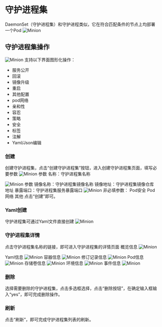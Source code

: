 # 守护进程集

DaemonSet（守护进程集）和守护进程类似，它在符合匹配条件的节点上均部署一个Pod
![Minion](../../../assets/images/workload/ds-list.jpg)
## 守护进程集操作

![Minion](../../../assets/images/workload/ds-operation.jpg)
支持以下界面图形化操作：
* 服务公开
* 回滚
* 镜像升级
* 重启
* 其他配置
* pod网络
* 亲和性
* 容忍
* 策略
* 安全
* 标签
* 注解
* Yaml/Json编辑

### 创建
创建守护进程集，点击“创建守护进程集”按钮，进入创建守护进程集页面，填写必要参数
![Minion](../../../assets/images/workload/ds-create1.jpg)
参数
名称：守护进程集名称

![Minion](../../../assets/images/workload/ds-create2.jpg)
参数
镜像名称：守护进程集镜像名称
镜像地址：守护进程集镜像仓库地址
暴露端口：守护进程集服务暴露端口
![Minion](../../../assets/images/workload/ds-create3.jpg)
非必填参数：
Pod安全
Pod网络
其他
点击“创建”即可。

### Yaml创建
守护进程集可通过Yaml文件直接创建
![Minion](../../../assets/images/workload/ds-create-yaml.jpg)
### 守护进程集详情
点击守护进程集名称的链接，即可进入守护进程集的详情页面
概览信息
![Minion](../../../assets/images/workload/ds-info1.jpg)

Yaml信息
![Minion](../../../assets/images/workload/ds-info2.jpg)
容器信息
![Minion](../../../assets/images/workload/ds-info3.jpg)
修订记录信息
![Minion](../../../assets/images/workload/ds-info4.jpg)
Pod信息
![Minion](../../../assets/images/workload/ds-info5.jpg)
存储卷信息
![Minion](../../../assets/images/workload/ds-info6.jpg)
环境信息
![Minion](../../../assets/images/workload/ds-info7.jpg)
事件信息
![Minion](../../../assets/images/workload/ds-info8.jpg)

### 删除
选择需要删除的守护进程集，点击多选框选择，点击“删除按钮”，在确定输入框输入“yes”，即可完成删除操作。
### 刷新
点击“刷新”，即可完成守护进程集列表的刷新。

